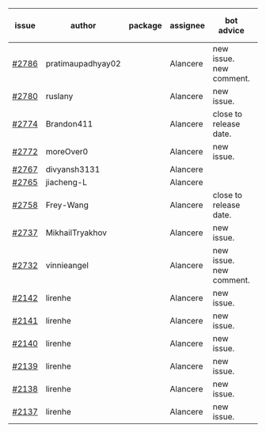 | issue | author | package | assignee | bot advice | created date of issue | target release date | date from target |
| ------ | ------ | ------ | ------ | ------ | ------ | ------ | :-----: |
| [#2786](https://github.com/Azure/sdk-release-request/issues/2786) | pratimaupadhyay02 |  | Alancere | new issue. new comment. | 05-12 | 05-16 |  |
| [#2780](https://github.com/Azure/sdk-release-request/issues/2780) | ruslany |  | Alancere | new issue. | 05-12 | 05-24 |  |
| [#2774](https://github.com/Azure/sdk-release-request/issues/2774) | Brandon411 |  | Alancere | close to release date.  | 05-11 | 05-13 | 0 |
| [#2772](https://github.com/Azure/sdk-release-request/issues/2772) | moreOver0 |  | Alancere | new issue. | 05-10 | 05-17 |  |
| [#2767](https://github.com/Azure/sdk-release-request/issues/2767) | divyansh3131 |  | Alancere |  | 05-10 | 06-07 |  |
| [#2765](https://github.com/Azure/sdk-release-request/issues/2765) | jiacheng-L |  | Alancere |  | 05-06 | 05-23 |  |
| [#2758](https://github.com/Azure/sdk-release-request/issues/2758) | Frey-Wang |  | Alancere | close to release date.  | 05-05 | 05-12 | 0 |
| [#2737](https://github.com/Azure/sdk-release-request/issues/2737) | MikhailTryakhov |  | Alancere | new issue. | 04-25 | 05-02 |  |
| [#2732](https://github.com/Azure/sdk-release-request/issues/2732) | vinnieangel |  | Alancere | new issue. new comment. | 04-21 | 05-05 |  |
| [#2142](https://github.com/Azure/sdk-release-request/issues/2142) | lirenhe |  | Alancere | new issue. | 10-20 | 11-03 |  |
| [#2141](https://github.com/Azure/sdk-release-request/issues/2141) | lirenhe |  | Alancere | new issue. | 10-20 | 11-03 |  |
| [#2140](https://github.com/Azure/sdk-release-request/issues/2140) | lirenhe |  | Alancere | new issue. | 10-20 | 11-05 |  |
| [#2139](https://github.com/Azure/sdk-release-request/issues/2139) | lirenhe |  | Alancere | new issue. | 10-20 | 11-05 |  |
| [#2138](https://github.com/Azure/sdk-release-request/issues/2138) | lirenhe |  | Alancere | new issue. | 10-20 | 11-05 |  |
| [#2137](https://github.com/Azure/sdk-release-request/issues/2137) | lirenhe |  | Alancere | new issue. | 10-20 | 11-05 |  |
